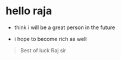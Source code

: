 # hello raja

- think i will be a great person in the future

- i hope to become rich as well

> Best of luck Raj sir
